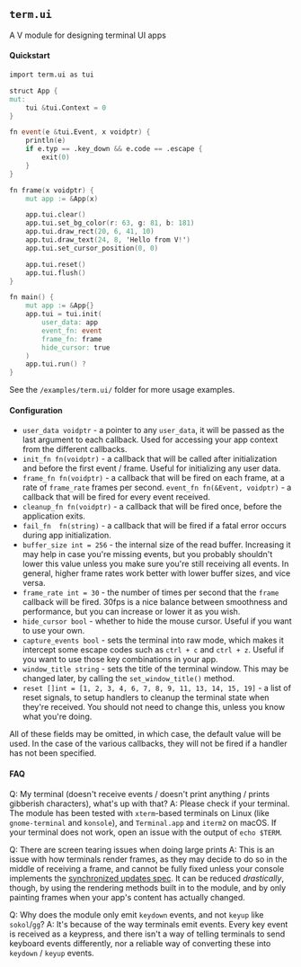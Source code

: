 ## `term.ui`

A V module for designing terminal UI apps

#### Quickstart

```v
import term.ui as tui

struct App {
mut:
	tui &tui.Context = 0
}

fn event(e &tui.Event, x voidptr) {
	println(e)
	if e.typ == .key_down && e.code == .escape {
		exit(0)
	}
}

fn frame(x voidptr) {
	mut app := &App(x)

	app.tui.clear()
	app.tui.set_bg_color(r: 63, g: 81, b: 181)
	app.tui.draw_rect(20, 6, 41, 10)
	app.tui.draw_text(24, 8, 'Hello from V!')
	app.tui.set_cursor_position(0, 0)

	app.tui.reset()
	app.tui.flush()
}

fn main() {
	mut app := &App{}
	app.tui = tui.init(
		user_data: app
		event_fn: event
		frame_fn: frame
		hide_cursor: true
	)
	app.tui.run() ?
}
```

See the `/examples/term.ui/` folder for more usage examples.

#### Configuration

- `user_data voidptr` - a pointer to any `user_data`, it will be passed as the last argument to
    each callback. Used for accessing your app context from the different callbacks.
- `init_fn fn(voidptr)` - a callback that will be called after initialization
    and before the first event / frame. Useful for initializing any user data.
- `frame_fn fn(voidptr)` - a callback that will be fired on each frame,
    at a rate of `frame_rate` frames per second.
`event_fn fn(&Event, voidptr)` - a callback that will be fired for every event received.
- `cleanup_fn fn(voidptr)` - a callback that will be fired once, before the application exits.
- `fail_fn  fn(string)` - a callback that will be fired
    if a fatal error occurs during app initialization.
- `buffer_size int = 256` - the internal size of the read buffer.
    Increasing it may help in case you're missing events, but you probably shouldn't lower
    this value unless you make sure you're still receiving all events. In general,
    higher frame rates work better with lower buffer sizes, and vice versa.
- `frame_rate int = 30` - the number of times per second that the `frame` callback will be fired.
    30fps is a nice balance between smoothness and performance,
    but you can increase or lower it as you wish.
- `hide_cursor bool` - whether to hide the mouse cursor. Useful if you want to use your own.
- `capture_events bool` - sets the terminal into raw mode, which makes it intercept some
    escape codes such as `ctrl + c` and `ctrl + z`.
    Useful if you want to use those key combinations in your app.
- `window_title string` - sets the title of the terminal window.
    This may be changed later, by calling the `set_window_title()` method.
- `reset []int = [1, 2, 3, 4, 6, 7, 8, 9, 11, 13, 14, 15, 19]` - a list of reset signals,
    to setup handlers to cleanup the terminal state when they're received.
    You should not need to change this, unless you know what you're doing.

All of these fields may be omitted, in which case, the default value will be used.
In the case of the various callbacks, they will not be fired if a handler has not been specified.


#### FAQ

Q: My terminal (doesn't receive events / doesn't print anything / prints gibberish characters),
what's up with that?
A: Please check if your terminal. The module has been tested with `xterm`-based terminals on Linux
(like `gnome-terminal` and `konsole`), and `Terminal.app` and `iterm2` on macOS.
If your terminal does not work, open an issue with the output of `echo $TERM`.

Q: There are screen tearing issues when doing large prints
A: This is an issue with how terminals render frames,
as they may decide to do so in the middle of receiving a frame,
and cannot be fully fixed unless your console implements the [synchronized updates spec](https://gitlab.com/gnachman/iterm2/-/wikis/synchronized-updates-spec).
It can be reduced *drastically*, though, by using the rendering methods built in to the module,
and by only painting frames when your app's content has actually changed.

Q: Why does the module only emit `keydown` events, and not `keyup` like `sokol`/`gg`?
A: It's because of the way terminals emit events. Every key event is received as a keypress,
and there isn't a way of telling terminals to send keyboard events differently,
nor a reliable way of converting these into `keydown` / `keyup` events.
